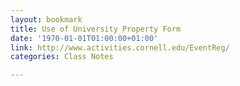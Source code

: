 ```yaml
---
layout: bookmark
title: Use of University Property Form
date: '1970-01-01T01:00:00+01:00'
link: http://www.activities.cornell.edu/EventReg/
categories: Class Notes

---
```

